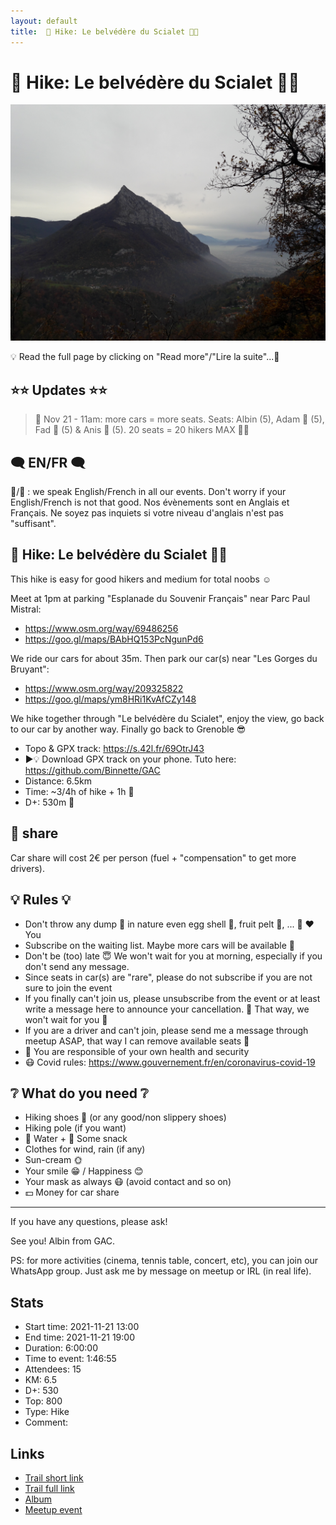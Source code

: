 ```yaml
---
layout: default
title:  🥾 Hike: Le belvédère du Scialet 💨🙆
---
```


#  🥾 Hike: Le belvédère du Scialet 💨🙆

![2021-11-21](../img/orig/2021-11-21.jpg)

💡 Read the full page by clicking on "Read more"/"Lire la suite"...💜

##  ⭐⭐ Updates ⭐⭐ 
> 📅 Nov 21 - 11am: more cars = more seats. Seats: Albin (5), Adam 🥰 (5), Fad 🙈 (5) & Anis 💫 (5). 20 seats = 20 hikers MAX 🚶‍♂️

##  🗨️ EN/FR 🗨️ 
🦅/🐓 : we speak English/French in all our events. Don't worry if your English/French is not that good. Nos évènements sont en Anglais et Français. Ne soyez pas inquiets si votre niveau d'anglais n'est pas "suffisant".

##  🥾 Hike: Le belvédère du Scialet 💨🙆 
This hike is easy for good hikers and medium for total noobs ☺

Meet at 1pm at parking "Esplanade du Souvenir Français" near Parc Paul Mistral:
- https://www.osm.org/way/69486256
- https://goo.gl/maps/BAbHQ153PcNgunPd6

We ride our cars for about 35m. Then park our car(s) near "Les Gorges du Bruyant":
- https://www.osm.org/way/209325822
- https://goo.gl/maps/ym8HRi1KvAfCZy148

We hike together through "Le belvédère du Scialet", enjoy the view, go back to our car by another way. Finally go back to Grenoble 😎

* Topo & GPX track: https://s.42l.fr/69OtrJ43
* ▶💡 Download GPX track on your phone. Tuto here: https://github.com/Binnette/GAC
* Distance: 6.5km
* Time: ~3/4h of hike + 1h 🚗
* D+: 530m 🦣

##  🚗 share 
Car share will cost 2€ per person (fuel + "compensation" to get more drivers).

##  💡 Rules 💡 
- Don't throw any dump 🚮 in nature even egg shell 🥚, fruit pelt 🍌, ... 🌳 ❤️ You
- Subscribe on the waiting list. Maybe more cars will be available 🚗
- Don't be (too) late 😇 We won't wait for you at morning, especially if you don't send any message.
- Since seats in car(s) are "rare", please do not subscribe if you are not sure to join the event
- If you finally can't join us, please unsubscribe from the event or at least write a message here to announce your cancellation. 💜 That way, we won't wait for you 💜
- If you are a driver and can't join, please send me a message through meetup ASAP, that way I can remove available seats 🚗
- 💟 You are responsible of your own health and security
- 😷 Covid rules: https://www.gouvernement.fr/en/coronavirus-covid-19

##  ❔ What do you need ❔ 
- Hiking shoes 🥾 (or any good/non slippery shoes)
- Hiking pole (if you want)
- 🧃 Water + 🍫 Some snack
- Clothes for wind, rain (if any)
- Sun-cream 🌞
- Your smile 😁 / Happiness 😊
- Your mask as always 😷 (avoid contact and so on)
- 💵 Money for car share

-----------------------
If you have any questions, please ask!

See you! Albin from GAC.

PS: for more activities (cinema, tennis table, concert, etc), you can join our WhatsApp group. Just ask me by message on meetup or IRL (in real life).

## Stats

- Start time: 2021-11-21 13:00
- End time: 2021-11-21 19:00
- Duration: 6:00:00
- Time to event: 1:46:55
- Attendees: 15
- KM: 6.5
- D+: 530
- Top: 800
- Type: Hike
- Comment: 

## Links

- [Trail short link](https://s.42l.fr/69OtrJ43)
- [Trail full link]()
- [Album](https://binnette.github.io/GacImg2021/2021-11-21-🥾-Hike-Le-belvedere-du-Scialet-🐟️🍁.html)
- [Meetup event](https://www.meetup.com/grenoble-adventure-club-english-french/events/282222497/)
